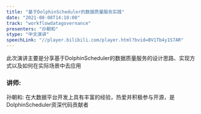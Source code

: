 ```yaml
---
title: "基于DolphinScheduler的数据质量服务实践"
date: "2021-08-08T14:10:00" 
track: "workflowdatagovernance"
presenters: "孙朝和"
stype: "中文演讲"
speechLink: "//player.bilibili.com/player.html?bvid=BV1Tb4y1S7AR"
---
```

此次演讲主要是分享基于DolphinScheduler的数据质量服务的设计思路、实现方式以及如何在实际场景中去应用
 ### 讲师: 
 孙朝和: 在大数据平台开发上具有丰富的经验，热爱并积极参与开源，是DolphinScheduler资深代码贡献者